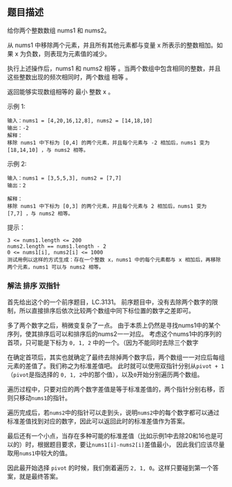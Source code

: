 ## 题目描述
给你两个整数数组 nums1 和 nums2。

从 nums1 中移除两个元素，并且所有其他元素都与变量 x 所表示的整数相加。如果 x 为负数，则表现为元素值的减少。

执行上述操作后，nums1 和 nums2 相等 。当两个数组中包含相同的整数，并且这些整数出现的频次相同时，两个数组 相等 。

返回能够实现数组相等的 最小 整数 x 。

示例 1:
```
输入：nums1 = [4,20,16,12,8], nums2 = [14,18,10]
输出：-2
解释：
移除 nums1 中下标为 [0,4] 的两个元素，并且每个元素与 -2 相加后，nums1 变为 [18,14,10] ，与 nums2 相等。
```
示例 2:
```
输入：nums1 = [3,5,5,3], nums2 = [7,7]
输出：2

解释：
移除 nums1 中下标为 [0,3] 的两个元素，并且每个元素与 2 相加后，nums1 变为 [7,7] ，与 nums2 相等。
```
 

提示：
```
3 <= nums1.length <= 200
nums2.length == nums1.length - 2
0 <= nums1[i], nums2[i] <= 1000
测试用例以这样的方式生成：存在一个整数 x，nums1 中的每个元素都与 x 相加后，再移除两个元素，nums1 可以与 nums2 相等。
```

### 解法 排序 双指针
首先给出这个的一个前序题目，LC.3131。
前序题目中，没有去除两个数字的限制，所以直接排序后依次比较两个数组中同下标位置的数字之差即可。

多了两个数字之后，稍微变复杂了一点。
由于本质上仍然是寻找nums1中的某个序列，使其排序后可以和排序后的nums2一一对应。
考虑这个nums1中的序列的首项，只可能是下标为 `0, 1, 2` 中的一个。（因为不能同时去除三个数字

在确定首项后，其实也就确定了最终去除掉两个数字后，两个数组一一对应后每组元素的差值了。我们称之为标准差值吧。
此时就可以使用双指针分别从`pivot + 1`（`pivot`是指选择的 `0, 1, 2`中的那个值），以及`0`开始分别遍历两个数组。

遍历过程中，只要对应的两个数字差值是等于标准差值的，两个指针分别右移，否则只移动`nums1`的指针。

遍历完成后，若`nums2`中的指针可以走到头，说明`nums2`中的每个数字都可以通过标准差值找到对应的数字，因此可以返回此时的标准差值作为答案。

最后还有一个小点，当存在多种可能的标准差值（比如示例1中去除20和16也是可以的）时，根据题目要求，要让`nums1[i]-nums2[i]`差值最小，
因此我们应该尽量取用`nums1`中较大的值。

因此最开始选择 `pivot` 的时候，我们倒着遍历 `2, 1, 0`。这样只要碰到第一个答案，就是最终答案。

